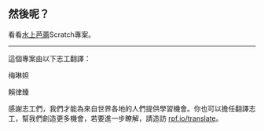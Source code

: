 ## 然後呢？

看看[水上芭蕾](https://projects.raspberrypi.org/zh-TW/projects/synchronised-swimming)Scratch專案。



***
這個專案由以下志工翻譯：

梅琳妲

賴律臻

感謝志工們，我們才能為來自世界各地的人們提供學習機會。你也可以擔任翻譯志工，幫我們創造更多機會，若要進一步瞭解，請造訪 [rpf.io/translate](https://rpf.io/translate)。
